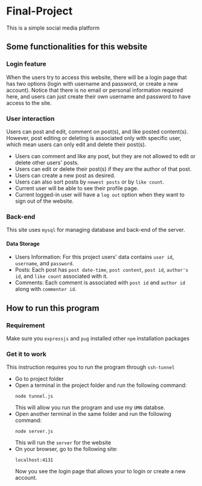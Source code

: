 # Final-Project
This is a simple social media platform
## Some functionalities for this website
### Login feature
When the users try to access this website, there will be a login page that has two options (login with username and password, or create a new account). Notice that there is no email or personal information required here, and users can just create their own username and password to have access to the site. 

### User interaction
Users can post and edit, comment on post(s), and like posted content(s). However, post editing or deleting is associated only with specific user, which mean users can only edit and delete their post(s).
- Users can comment and like any post, but they are not allowed to edit or delete other users' posts.
- Users can edit or delete their post(s) if they are the author of that post.
- Users can create a new post as desired.
- Users can also sort posts by `newest posts` or by `like count`.
- Current user will be able to see their profile page.
- Current logged-in user will have a `log out` option when they want to sign out of the website.

### Back-end 
This site uses `mysql` for managing database and back-end of the server.

#### Data Storage
- Users Information: For this project users' data contains `user id`, `username`, and `password`.
- Posts: Each post has `post date-time`, `post content`, `post id`, `author's id`, and `like count` associated with it.
- Comments: Each comment is associated with `post id` and `author id` along with `commenter id`.

## How to run this program
### Requirement
Make sure you `expressjs` and `pug` installed other `npm` installation packages
### Get it to work
This instruction requires you to run the program through `ssh-tunnel`
- Go to project folder
- Open a terminal in the project folder and run the following command: 
    ```
    node tunnel.js
    ```
    This will allow you run the program and use my `UMN` databse.
- Open another terminal in the same folder and run the following command:
    ```
    node server.js
    ```
    This will run the `server` for the website
- On your browser, go to the following site:
    ```
    localhost:4131
    ```
    Now you see the login page that allows your to login or create a new account.

